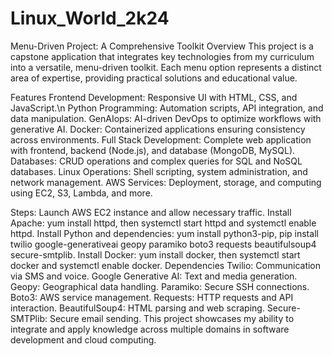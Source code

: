 # Linux_World_2k24
Menu-Driven Project: A Comprehensive Toolkit
Overview
This project is a capstone application that integrates key technologies from my curriculum into a versatile, menu-driven toolkit. Each menu option represents a distinct area of expertise, providing practical solutions and educational value.

Features
Frontend Development: Responsive UI with HTML, CSS, and JavaScript.\n Python Programming: Automation scripts, API integration, and data manipulation. GenAIops: AI-driven DevOps to optimize workflows with generative AI. Docker: Containerized applications ensuring consistency across environments. Full Stack Development: Complete web application with frontend, backend (Node.js), and database (MongoDB, MySQL). Databases: CRUD operations and complex queries for SQL and NoSQL databases. Linux Operations: Shell scripting, system administration, and network management. AWS Services: Deployment, storage, and computing using EC2, S3, Lambda, and more.

Steps:
Launch AWS EC2 instance and allow necessary traffic. Install Apache: yum install httpd, then systemctl start httpd and systemctl enable httpd. Install Python and dependencies: yum install python3-pip, pip install twilio google-generativeai geopy paramiko boto3 requests beautifulsoup4 secure-smtplib. Install Docker: yum install docker, then systemctl start docker and systemctl enable docker. Dependencies Twilio: Communication via SMS and voice. Google Generative AI: Text and media generation. Geopy: Geographical data handling. Paramiko: Secure SSH connections. Boto3: AWS service management. Requests: HTTP requests and API interaction. BeautifulSoup4: HTML parsing and web scraping. Secure-SMTPlib: Secure email sending. This project showcases my ability to integrate and apply knowledge across multiple domains in software development and cloud computing.

